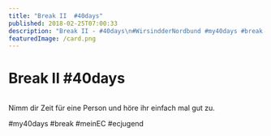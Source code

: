 ```yaml
---
title: "Break II  #40days"
published: 2018-02-25T07:00:33
description: "Break II - #40days\n#WirsindderNordbund #my40days #break #meinEC #ecjugend"
featuredImage: /card.png
---
```


# Break II  #40days

<img loading="lazy" src="/old/40DAYS_02-25_IN-break2.jpg" alt>

Nimm dir Zeit für eine Person und höre ihr einfach mal gut zu.

#my40days #break #meinEC #ecjugend